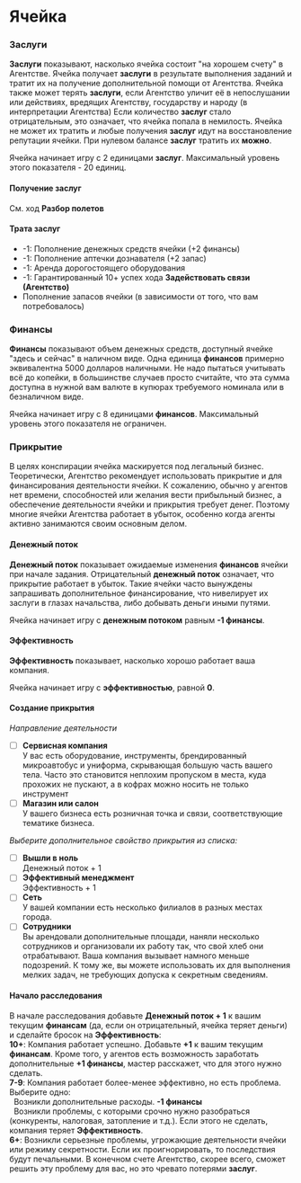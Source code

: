 # Ячейка

### Заслуги

**Заслуги** показывают, насколько ячейка состоит "на хорошем счету" в Агентстве. Ячейка получает **заслуги** в результате выполнения заданий и тратит их на получение дополнительной помощи от Агентства. Ячейка также может терять **заслуги**, если Агентство уличит её в непослушании или действиях, вредящих Агентству, государству и народу (в интерпретации Агентства)
Если количество **заслуг** стало отрицательным, это означает, что ячейка попала в немилость. Ячейка не может их тратить и любые получения **заслуг** идут на восстановление репутации ячейки. При нулевом балансе **заслуг** тратить их **можно**.

Ячейка начинает игру с 2 единицами **заслуг**. Максимальный уровень этого показателя - 20 единиц.

#### Получение заслуг

См. ход **Разбор полетов**

#### Трата заслуг

* -1: Пополнение денежных средств ячейки (+2 финансы)
* -1: Пополнение аптечки дознавателя (+2 запас)
* -1: Аренда дорогостоящего оборудования
* -1: Гарантированный 10+ успех хода **Задействовать связи (Агентство)**
* Пополнение запасов ячейки (в зависимости от того, что вам потребовалось)

### Финансы

**Финансы** показывают объем денежных средств, доступный ячейке "здесь и сейчас" в наличном виде. Одна единица **финансов** примерно эквивалентна 5000 долларов наличными. Не надо пытаться учитывать всё до копейки, в большинстве случаев просто считайте, что эта сумма доступна в нужной вам валюте в купюрах требуемого номинала или в безналичном виде.

Ячейка начинает игру с 8 единицами **финансов**. Максимальный уровень этого показателя не ограничен.

### Прикрытие

В целях конспирации ячейка маскируется под легальный бизнес. Теоретически, Агентство рекомендует использовать прикрытие и для финансирования деятельности ячейки. К сожалению, обычно у агентов нет времени, способностей или желания вести прибыльный бизнес, а обеспечение деятельности ячейки и прикрытия требует денег. Поэтому многие ячейки Агентства работает в убыток, особенно когда агенты активно занимаются своим основным делом.

#### Денежный поток

**Денежный поток** показывает ожидаемые изменения **финансов** ячейки при начале задания. Отрицательный **денежный поток** означает, что прикрытие работает в убыток. Такие ячейки часто вынуждены запрашивать дополнительное финансирование, что нивелирует их заслуги в глазах начальства, либо добывать деньги иными путями.

Ячейка начинает игру с **денежным потоком** равным **-1 финансы**.

#### Эффективность

**Эффективность** показывает, насколько хорошо работает ваша компания.

Ячейка начинает игру с **эффективностью**, равной **0**.

#### Создание прикрытия

_Направление деятельности_

- [ ] **Сервисная компания**<br>У вас есть оборудование, инструменты, брендированный микроавтобус и униформа, скрывающая большую часть вашего тела. Часто это становится неплохим пропуском в места, куда прохожих не пускают, а в кофрах можно носить не только инструмент
- [ ] **Магазин или салон**<br>У вашего бизнеса есть розничная точка и связи, соответствующие тематике бизнеса.

_Выберите дополнительное свойство прикрытия из списка:_

- [ ] **Вышли в ноль**<br>Денежный поток + 1
- [ ] **Эффективный менеджмент**<br>Эффективность + 1
- [ ] **Сеть**<br>У вашей компании есть несколько филиалов в разных местах города.
- [ ] **Сотрудники**<br>Вы арендовали дополнительные площади, наняли несколько сотрудников и организовали их работу так, что свой хлеб они отрабатывают. Ваша компания вызывает намного меньше подозрений. К тому же, вы можете использовать их для выполнения мелких задач, не требующих допуска к секретным сведениям.

#### Начало расследования

В начале расследования добавьте **Денежный поток + 1** к вашим текущим **финансам** (да, если он отрицательный, ячейка теряет деньги) и сделайте бросок на **Эффективность**:
<br>**10+**: Компания работает успешно. Добавьте **+1** к вашим текущим **финансам**. Кроме того, у агентов есть возможность заработать дополнительные **+1 финансы**, мастер расскажет, что для этого нужно сделать.
<br>**7-9**: Компания работает более-менее эффективно, но есть проблема. Выберите одно:
<br> &nbsp; Возникли дополнительные расходы. **-1 финансы**
<br> &nbsp; Возникли проблемы, с которыми срочно нужно разобраться (конкуренты, налоговая, затопление и т.д.). Если этого не сделать, компания теряет **Эффективность**.
<br>**6+**: Возникли серьезные проблемы, угрожающие деятельности ячейки или режиму секретности. Если их проигнорировать, то последствия будут печальными. В конечном счете Агентство, скорее всего, сможет решить эту проблему для вас, но это чревато потерями **заслуг**.
